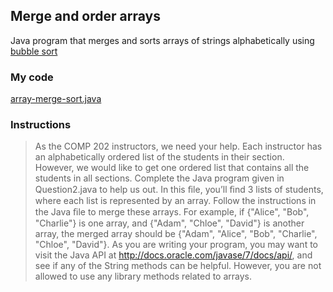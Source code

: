 ## Merge and order arrays
Java program that merges and sorts arrays of strings alphabetically using [bubble sort](https://www.youtube.com/watch?v=koMpGeZpu4Q)

### My code
[array-merge-sort.java](/java/array-merge-sort/array-merge-sort.java)

### Instructions
> As the COMP 202 instructors, we need your help. Each instructor has an alphabetically ordered list
of the students in their section. However, we would like to get one ordered list that contains all the
students in all sections. Complete the Java program given in Question2.java to help us out. In this
ﬁle, you’ll ﬁnd 3 lists of students, where each list is represented by an array. Follow the instructions
in the Java ﬁle to merge these arrays. For example, if {"Alice", "Bob", "Charlie"} is one array,
and {"Adam", "Chloe", "David"} is another array, the merged array should be {"Adam", "Alice",
"Bob", "Charlie", "Chloe", "David"}. As you are writing your program, you may want to visit the
Java API at http://docs.oracle.com/javase/7/docs/api/, and see if any of the String methods can
be helpful. However, you are not allowed to use any library methods related to arrays.
